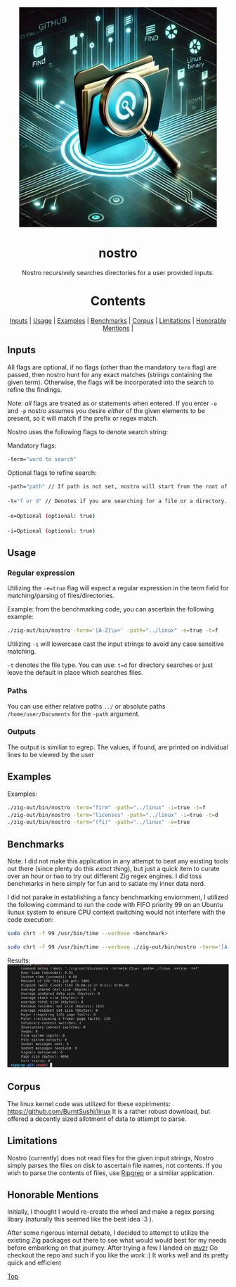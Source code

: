 <div align="center"> 

<img src="/assets/logo.jpg" width="450" height="500">

# nostro
Nostro recursively searches directories for a user provided inputs.

# Contents
[Inputs](#inputs) |
[Usage](#usage) |
[Examples](#examples) |
[Benchmarks](#benchmarks) |
[Corpus](#corpus) |
[Limitations](#limitations) |
[Honorable Mentions](#honorable-mentions) |

</div>

## Inputs
All flags are optional, if no flags (other than the mandatory `term` flag) are passed, then nostro hunt for any exact matches (strings containing the given term). Otherwise, the flags will be incorporated into the search to refine the findings.

Note: *all* flags are treated as *or* statements when entered. If you enter `-e` and `-p` nostro assumes you desire *either* of the given elements to be present, so it will match if the prefix or regex match.

Nostro uses the following flags to denote search string:

Mandatory flags:
```bash
-term="word to search"
```

Optional flags to refine search:

```bash
-path="path" // If path is not set, nostro will start from the root of your OS. THis can take a while, so generally its recommended to set a directory.

-t="f or d" // Denotes if you are searching for a file or a directory. Default is to search for files unless specified otherwise

-e=Optional (optional: true)

-i=Optional (optional: true)
```

## Usage

### Regular expression
Utilizing the `-e=true` flag will expect a regular expression in the term field for matching/parsing of files/directories.

Example:
from the benchmarking code, you can ascertain the following example:
```bash
./zig-out/bin/nostro -term='[A-Z]\w+' -path="../linux" -e=true -t=f
```

Utilizing `-i` will lowercase cast the input strings to avoid any case sensitive matching.

`-t` denotes the file type. You can use: `t=d` for directory searches or just leave the default in place which searches files.

### Paths
You can use either relative paths `../` or absolute paths `/home/user/Documents` for the `-path` argument.

### Outputs
The output is similiar to egrep. The values, if found, are printed on individual lines to be viewed by the user

## Examples
Examples:
```bash
./zig-out/bin/nostro -term="firm" -path="../linux" -i=true -t=f
./zig-out/bin/nostro -term="licenses" -path="../linux" -i=true -t=d
./zig-out/bin/nostro -term="(fi)" -path="../linux" -e=true 
```

## Benchmarks
Note: I did not make this application in any attempt to beat any existing tools out there (since plenty do this *exact* thing), but just a quick item to curate over an hour or two to try out different Zig regex engines. I did toss benchmarks in here simply for fun and to satiate my inner data nerd. 

I did not parake in establishing a fancy benchmarking enviornment, I utilized the following command to run the code with FIFO priority 99 on an Ubuntu liunux system to ensure CPU context switching would not interfere with the code execution:

```bash
sudo chrt -f 99 /usr/bin/time --verbose <benchmark>
```

```bash
sudo chrt -f 99 /usr/bin/time --verbose ./zig-out/bin/nostro -term='[A-Z]\w+' -path="../linux" -e=true -t=f
```

Results:
![Benchmark](./assets/benchmarks.png)

## Corpus
The linux kernel code was utilized for these expiriments: https://github.com/BurntSushi/linux
It is a rather robust download, but offered a decently sized allotment of data to attempt to parse.

## Limitations
Nostro (currently) does not read files for the given input strings, Nostro simply parses the files on disk to ascertain file names, not contents. 
If you wish to parse the contents of files, use [Ripgrep](https://github.com/BurntSushi/ripgrep) or a similiar application.


## Honorable Mentions
Initially, I thought I would re-create the wheel and make a regex parsing libary (naturally this seemed like the best idea :3 ). 

After some rigerous internal debate, I decided to attempt to utilize the existing Zig packages out there to see what would would best for my needs before embarking on that journey. After trying a few I landed on [mvzr](https://github.com/mnemnion/mvzr)
Go checkout the repo and such if you like the work :) It works well and its pretty quick and efficient

[Top](#contents)